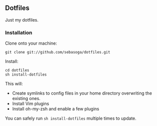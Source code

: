 ## Dotfiles
Just my dotfiles.

### Installation
Clone onto your machine:

    git clone git://github.com/sebasoga/dotfiles.git

Install:

    cd dotfiles
    sh install-dotfiles

This will:
* Create symlinks to config files in your home directory overwriting the existing ones.
* Install Vim plugins
* Install oh-my-zsh and enable a few plugins

You can safely run `sh install-dotfiles` multiple times to update.
